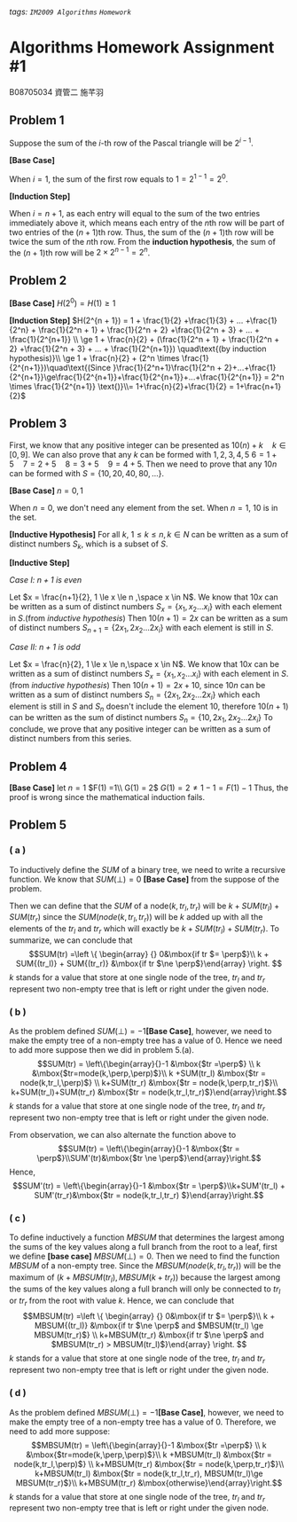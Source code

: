 ###### tags: `IM2009 Algorithms` `Homework`
# Algorithms Homework Assignment #1
B08705034 資管二 施芊羽
## Problem 1
Suppose the sum of the $i$-th row of the Pascal triangle will be $2^{i-1}$.

**[Base Case]**

When $i = 1$, the sum of the first row equals to $1=2^{1-1} = 2^0$. 

**[Induction Step]** 

When $i = n + 1$, as each entry will equal to the sum of the two entries immediately above it, which means each entry of the $n$th row will be part of two entries of the $(n+1)$th row. Thus, the sum of the $(n + 1)$th row will be twice the sum of the $n$th row. From the **induction hypothesis**, the sum of the $(n+1)$th row will be $2 \times2^{n-1} = 2^{n}$.

## Problem 2
**[Base Case]**
$H(2^0) = H(1) \ge 1$

**[Induction Step]**
$H(2^{n + 1}) = 1 + \frac{1}{2} +\frac{1}{3} + ... +\frac{1}{2^n} + \frac{1}{2^n + 1} + \frac{1}{2^n + 2} +\frac{1}{2^n + 3} + ... + \frac{1}{2^{n+1}} \\ \ge 1 + \frac{n}{2} + (\frac{1}{2^n + 1} + \frac{1}{2^n + 2} +\frac{1}{2^n + 3} + ... + \frac{1}{2^{n+1}}) \quad\text{(by induction hypothesis)}\\ \ge 1 + \frac{n}{2} + (2^n \times \frac{1}{2^{n+1}})\quad\text{(Since  }\frac{1}{2^n+1}\frac{1}{2^n + 2}+...+\frac{1}{2^{n+1}}\ge\frac{1}{2^{n+1}}+\frac{1}{2^{n+1}}+...+\frac{1}{2^{n+1}} = 2^n \times \frac{1}{2^{n+1}} \text{)}\\= 1+\frac{n}{2}+\frac{1}{2} = 1+\frac{n+1}{2}$

## Problem 3
First, we know that any positive integer can be presented as $10(n) + k \quad k\in [0,9]$. 
We can also prove that any $k$ can be formed with $1,2,3,4,5$
$6 = 1 + 5 \quad 7 = 2+5 \quad 8 = 3 + 5 \quad 9 = 4 +5$.
Then we need to prove that any $10n$ can be formed with $S=\{10,20,40,80,...\}$.

**[Base Case]** $n = 0,1$

When $n=0$, we don't need any element from the set. 
When $n=1$, $10$ is in the set.

**[Inductive Hypothesis]**
For all $k$, $1\le k\le n, k \in N$ can be written as a sum of distinct numbers $S_k$, which is a subset of $S$.

**[Inductive Step]**

*Case I: $n+1$ is even*

Let $x = \frac{n+1}{2}, 1 \le x \le n ,\space x \in N$.
We know that $10x$ can be written as a sum of distinct numbers $S_x=\{x_1,x_2…x_i\}$ with each element in $S$.(from *inductive hypothesis*) 
Then $10(n+1)=2x$ can be written as a sum of distinct numbers $S_{n+1}=\{2x_1,2x_2…2x_i\}$ with each element is still in $S$.

*Case II: $n+1$ is odd*

Let $x = \frac{n}{2}, 1 \le x \le n,\space x \in N$. We know that $10x$ can be written as a sum of distinct numbers $S_x=\{x_1,x_2…x_i\}$ with each element in $S$.(from *inductive hypothesis*)
Then $10(n+1)=2x+10$, since $10n$ can be written as a sum of distinct numbers $S_n=\{2x_1,2x_2...2x_i\}$ which each element is still in $S$ and $S_n$ doesn't include the element $10$, therefore $10(n+1)$ can be written as the sum of distinct numbers $S_n=\{10, 2x_1,2x_2...2x_i\}$ 
To conclude, we prove that any positive integer can be written as a sum of distinct numbers from this series.


## Problem 4
**[Base Case]** let $n = 1$
$F(1) =1\\ G(1) = 2$
$G(1) = 2 \ne 1 -1 =F(1)-1$
Thus, the proof is wrong since the mathematical induction fails. 

## Problem 5
### ( a )
To inductively define the $SUM$ of a binary tree, we need to write a recursive function. We know that $SUM(\perp) = 0$ **[Base Case]** from the suppose of the problem. 

Then we can define that the $SUM$ of a node$(k,tr_l,tr_r)$ will be $k+SUM(tr_l) + SUM(tr_r)$ since the $SUM(node(k,tr_l,tr_r))$ will be $k$ added up with all the elements of the $tr_l$ and $tr_r$ which will exactly be $k+SUM(tr_l)+SUM(tr_r)$. To summarize, we can conclude that $$SUM(tr) =\left \{ \begin{array} {} 0&\mbox{if tr $= \perp$}\\ k + SUM{(tr_l)} + SUM{(tr_r)} &\mbox{if tr $\ne \perp$}\end{array} \right. $$
$k$ stands for a value that store at one single node of the tree, $tr_l$ and $tr_r$ represent two non-empty tree that is left or right under the given node.

### ( b )
As the problem defined $SUM(\perp) = -1$**[Base Case]**, however, we need to make the empty tree of a non-empty tree has a value of $0$. Hence we need to add more suppose then we did in problem 5.(a).
$$SUM(tr) = \left\{\begin{array}{}-1 &\mbox{$tr =\perp$} \\ k &\mbox{$tr=mode(k,\perp,\perp)$}\\ k +SUM(tr_l) &\mbox{$tr = node(k,tr_l,\perp)$} \\ k+SUM(tr_r) &\mbox{$tr = node(k,\perp,tr_r)$}\\ k+SUM(tr_l)+SUM(tr_r) &\mbox{$tr = node(k,tr_l,tr_r)$}\end{array}\right.$$
$k$ stands for a value that store at one single node of the tree, $tr_l$ and $tr_r$ represent two non-empty tree that is left or right under the given node. 

From observation, we can also alternate the function above to $$SUM(tr) = \left\{\begin{array}{}-1 &\mbox{$tr = \perp$}\\SUM'(tr)&\mbox{$tr \ne \perp$}\end{array}\right.$$
Hence, $$SUM'(tr) = \left\{\begin{array}{}-1 &\mbox{$tr = \perp$}\\k+SUM'(tr_l) + SUM'(tr_r)&\mbox{$tr = node(k,tr_l,tr_r) $}\end{array}\right.$$

### ( c )
To define inductively a function $MBSUM$ that determines the largest among the sums of the key values along a full branch from the root to a leaf, first we define **[base case]** $MBSUM(\perp) = 0$.
Then we need to find the function $MBSUM$ of a non-empty tree. Since the $MBSUM(node(k,tr_l,tr_r))$ will be the maximum of $(k+MBSUM(tr_l), MBSUM(k+tr_r))$ because the largest among the sums of the key values along a full branch will only be connected to $tr_l$ or $tr_r$ from the root with value $k$. Hence, we can conclude that $$MBSUM(tr) =\left \{ \begin{array} {} 0&\mbox{if tr $= \perp$}\\ k + MBSUM{(tr_l)}  &\mbox{if tr $\ne \perp$ and $MBSUM(tr_l) \ge MBSUM(tr_r)$} \\ k+MBSUM(tr_r) &\mbox{if tr $\ne \perp$ and $MBSUM(tr_r) > MBSUM(tr_l)$}\end{array} \right. $$
$k$ stands for a value that store at one single node of the tree, $tr_l$ and $tr_r$ represent two non-empty tree that is left or right under the given node. 

### ( d )
As the problem defined $MBSUM(\perp) = -1$**[Base Case]**, however, we need to make the empty tree of a non-empty tree has a value of $0$. Therefore, we need to add more suppose:
$$MBSUM(tr) = \left\{\begin{array}{}-1 &\mbox{$tr =\perp$} \\ k &\mbox{$tr=mode(k,\perp,\perp)$}\\ k +MBSUM(tr_l) &\mbox{$tr = node(k,tr_l,\perp)$} \\ k+MBSUM(tr_r) &\mbox{$tr = node(k,\perp,tr_r)$}\\ k+MBSUM(tr_l) &\mbox{$tr = node(k,tr_l,tr_r), MBSUM(tr_l)\ge MBSUM(tr_r)$}\\
k+MBSUM(tr_r) &\mbox{otherwise}\end{array}\right.$$
$k$ stands for a value that store at one single node of the tree, $tr_l$ and $tr_r$ represent two non-empty tree that is left or right under the given node. 


